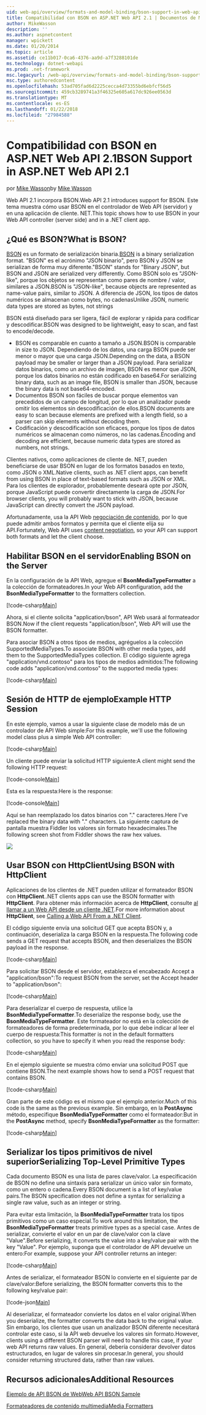 ```yaml
---
uid: web-api/overview/formats-and-model-binding/bson-support-in-web-api-21
title: Compatibilidad con BSON en ASP.NET Web API 2.1 | Documentos de Microsoft
author: MikeWasson
description: ''
ms.author: aspnetcontent
manager: wpickett
ms.date: 01/20/2014
ms.topic: article
ms.assetid: ce11b017-0ca6-4376-aa9d-a7f3288101de
ms.technology: dotnet-webapi
ms.prod: .net-framework
msc.legacyurl: /web-api/overview/formats-and-model-binding/bson-support-in-web-api-21
msc.type: authoredcontent
ms.openlocfilehash: 53ad705fad6d2225cecca4d73355bd6ebfcf56d5
ms.sourcegitcommit: 459cb3289741a3f46325e605a617dc926ee0563d
ms.translationtype: MT
ms.contentlocale: es-ES
ms.lasthandoff: 01/22/2018
ms.locfileid: "27984588"
---
```

<a name="bson-support-in-aspnet-web-api-21"></a><span data-ttu-id="790f5-102">Compatibilidad con BSON en ASP.NET Web API 2.1</span><span class="sxs-lookup"><span data-stu-id="790f5-102">BSON Support in ASP.NET Web API 2.1</span></span>
====================
<span data-ttu-id="790f5-103">por [Mike Wasson](https://github.com/MikeWasson)</span><span class="sxs-lookup"><span data-stu-id="790f5-103">by [Mike Wasson](https://github.com/MikeWasson)</span></span>

<span data-ttu-id="790f5-104">Web API 2.1 incorpora BSON.</span><span class="sxs-lookup"><span data-stu-id="790f5-104">Web API 2.1 introduces support for BSON.</span></span> <span data-ttu-id="790f5-105">Este tema muestra cómo usar BSON en el controlador de Web API (servidor) y en una aplicación de cliente. NET.</span><span class="sxs-lookup"><span data-stu-id="790f5-105">This topic shows how to use BSON in your Web API controller (server side) and in a .NET client app.</span></span>

## <a name="what-is-bson"></a><span data-ttu-id="790f5-106">¿Qué es BSON?</span><span class="sxs-lookup"><span data-stu-id="790f5-106">What is BSON?</span></span>

<span data-ttu-id="790f5-107">[BSON](http://bsonspec.org/) es un formato de serialización binaria.</span><span class="sxs-lookup"><span data-stu-id="790f5-107">[BSON](http://bsonspec.org/) is a binary serialization format.</span></span> <span data-ttu-id="790f5-108">"BSON" es el acrónimo "JSON binario", pero BSON y JSON se serializan de forma muy diferente.</span><span class="sxs-lookup"><span data-stu-id="790f5-108">"BSON" stands for "Binary JSON", but BSON and JSON are serialized very differently.</span></span> <span data-ttu-id="790f5-109">Como BSON solo es "JSON-like", porque los objetos se representan como pares de nombre / valor, similares a JSON.</span><span class="sxs-lookup"><span data-stu-id="790f5-109">BSON is "JSON-like", because objects are represented as name-value pairs, similar to JSON.</span></span> <span data-ttu-id="790f5-110">A diferencia de JSON, los tipos de datos numéricos se almacenan como bytes, no cadenas</span><span class="sxs-lookup"><span data-stu-id="790f5-110">Unlike JSON, numeric data types are stored as bytes, not strings</span></span>

<span data-ttu-id="790f5-111">BSON está diseñado para ser ligera, fácil de explorar y rápida para codificar y descodificar.</span><span class="sxs-lookup"><span data-stu-id="790f5-111">BSON was designed to be lightweight, easy to scan, and fast to encode/decode.</span></span>

- <span data-ttu-id="790f5-112">BSON es comparable en cuanto a tamaño a JSON.</span><span class="sxs-lookup"><span data-stu-id="790f5-112">BSON is comparable in size to JSON.</span></span> <span data-ttu-id="790f5-113">Dependiendo de los datos, una carga BSON puede ser menor o mayor que una carga JSON.</span><span class="sxs-lookup"><span data-stu-id="790f5-113">Depending on the data, a BSON payload may be smaller or larger than a JSON payload.</span></span> <span data-ttu-id="790f5-114">Para serializar datos binarios, como un archivo de imagen, BSON es menor que JSON, porque los datos binarios no están codificado en base64.</span><span class="sxs-lookup"><span data-stu-id="790f5-114">For serializing binary data, such as an image file, BSON is smaller than JSON, because the binary data is not base64-encoded.</span></span>
- <span data-ttu-id="790f5-115">Documentos BSON son fáciles de buscar porque elementos van precedidos de un campo de longitud, por lo que un analizador puede omitir los elementos sin descodificación de ellos.</span><span class="sxs-lookup"><span data-stu-id="790f5-115">BSON documents are easy to scan because elements are prefixed with a length field, so a parser can skip elements without decoding them.</span></span>
- <span data-ttu-id="790f5-116">Codificación y descodificación son eficaces, porque los tipos de datos numéricos se almacenan como números, no las cadenas.</span><span class="sxs-lookup"><span data-stu-id="790f5-116">Encoding and decoding are efficient, because numeric data types are stored as numbers, not strings.</span></span>

<span data-ttu-id="790f5-117">Clientes nativos, como aplicaciones de cliente de. NET, pueden beneficiarse de usar BSON en lugar de los formatos basados en texto, como JSON o XML.</span><span class="sxs-lookup"><span data-stu-id="790f5-117">Native clients, such as .NET client apps, can benefit from using BSON in place of text-based formats such as JSON or XML.</span></span> <span data-ttu-id="790f5-118">Para los clientes de explorador, probablemente deseará opte por JSON, porque JavaScript puede convertir directamente la carga de JSON.</span><span class="sxs-lookup"><span data-stu-id="790f5-118">For browser clients, you will probably want to stick with JSON, because JavaScript can directly convert the JSON payload.</span></span>

<span data-ttu-id="790f5-119">Afortunadamente, usa la API Web [negociación de contenido](content-negotiation.md), por lo que puede admitir ambos formatos y permita que el cliente elija su API.</span><span class="sxs-lookup"><span data-stu-id="790f5-119">Fortunately, Web API uses [content negotiation](content-negotiation.md), so your API can support both formats and let the client choose.</span></span>

## <a name="enabling-bson-on-the-server"></a><span data-ttu-id="790f5-120">Habilitar BSON en el servidor</span><span class="sxs-lookup"><span data-stu-id="790f5-120">Enabling BSON on the Server</span></span>

<span data-ttu-id="790f5-121">En la configuración de la API Web, agregue el **BsonMediaTypeFormatter** a la colección de formateadores.</span><span class="sxs-lookup"><span data-stu-id="790f5-121">In your Web API configuration, add the **BsonMediaTypeFormatter** to the formatters collection.</span></span>

[!code-csharp[Main](bson-support-in-web-api-21/samples/sample1.cs)]

<span data-ttu-id="790f5-122">Ahora, si el cliente solicita "application/bson", API Web usará al formateador BSON.</span><span class="sxs-lookup"><span data-stu-id="790f5-122">Now if the client requests "application/bson", Web API will use the BSON formatter.</span></span>

<span data-ttu-id="790f5-123">Para asociar BSON a otros tipos de medios, agréguelos a la colección SupportedMediaTypes.</span><span class="sxs-lookup"><span data-stu-id="790f5-123">To associate BSON with other media types, add them to the SupportedMediaTypes collection.</span></span> <span data-ttu-id="790f5-124">El código siguiente agrega "application/vnd.contoso" para los tipos de medios admitidos:</span><span class="sxs-lookup"><span data-stu-id="790f5-124">The following code adds "application/vnd.contoso" to the supported media types:</span></span>

[!code-csharp[Main](bson-support-in-web-api-21/samples/sample2.cs)]

## <a name="example-http-session"></a><span data-ttu-id="790f5-125">Sesión de HTTP de ejemplo</span><span class="sxs-lookup"><span data-stu-id="790f5-125">Example HTTP Session</span></span>

<span data-ttu-id="790f5-126">En este ejemplo, vamos a usar la siguiente clase de modelo más de un controlador de API Web simple:</span><span class="sxs-lookup"><span data-stu-id="790f5-126">For this example, we'll use the following model class plus a simple Web API controller:</span></span>

[!code-csharp[Main](bson-support-in-web-api-21/samples/sample3.cs)]

<span data-ttu-id="790f5-127">Un cliente puede enviar la solicitud HTTP siguiente:</span><span class="sxs-lookup"><span data-stu-id="790f5-127">A client might send the following HTTP request:</span></span>

[!code-console[Main](bson-support-in-web-api-21/samples/sample4.cmd)]

<span data-ttu-id="790f5-128">Esta es la respuesta:</span><span class="sxs-lookup"><span data-stu-id="790f5-128">Here is the response:</span></span>

[!code-console[Main](bson-support-in-web-api-21/samples/sample5.cmd)]

<span data-ttu-id="790f5-129">Aquí se han reemplazado los datos binarios con &quot;.&quot; caracteres.</span><span class="sxs-lookup"><span data-stu-id="790f5-129">Here I've replaced the binary data with &quot;.&quot; characters.</span></span> <span data-ttu-id="790f5-130">La siguiente captura de pantalla muestra Fiddler los valores sin formato hexadecimales.</span><span class="sxs-lookup"><span data-stu-id="790f5-130">The following screen shot from Fiddler shows the raw hex values.</span></span>

[![](bson-support-in-web-api-21/_static/image2.png)](bson-support-in-web-api-21/_static/image1.png)

## <a name="using-bson-with-httpclient"></a><span data-ttu-id="790f5-131">Usar BSON con HttpClient</span><span class="sxs-lookup"><span data-stu-id="790f5-131">Using BSON with HttpClient</span></span>

<span data-ttu-id="790f5-132">Aplicaciones de los clientes de .NET pueden utilizar el formateador BSON con **HttpClient**.</span><span class="sxs-lookup"><span data-stu-id="790f5-132">.NET clients apps can use the BSON formatter with **HttpClient**.</span></span> <span data-ttu-id="790f5-133">Para obtener más información acerca de **HttpClient**, consulte [al llamar a un Web API desde un cliente .NET](../advanced/calling-a-web-api-from-a-net-client.md).</span><span class="sxs-lookup"><span data-stu-id="790f5-133">For more information about **HttpClient**, see [Calling a Web API From a .NET Client](../advanced/calling-a-web-api-from-a-net-client.md).</span></span>

<span data-ttu-id="790f5-134">El código siguiente envía una solicitud GET que acepta BSON y, a continuación, deserializa la carga BSON en la respuesta.</span><span class="sxs-lookup"><span data-stu-id="790f5-134">The following code sends a GET request that accepts BSON, and then deserializes the BSON payload in the response.</span></span>

[!code-csharp[Main](bson-support-in-web-api-21/samples/sample6.cs)]

<span data-ttu-id="790f5-135">Para solicitar BSON desde el servidor, establezca el encabezado Accept a "application/bson":</span><span class="sxs-lookup"><span data-stu-id="790f5-135">To request BSON from the server, set the Accept header to "application/bson":</span></span>

[!code-csharp[Main](bson-support-in-web-api-21/samples/sample7.cs)]

<span data-ttu-id="790f5-136">Para deserializar el cuerpo de respuesta, utilice la **BsonMediaTypeFormatter**.</span><span class="sxs-lookup"><span data-stu-id="790f5-136">To deserialize the response body, use the **BsonMediaTypeFormatter**.</span></span> <span data-ttu-id="790f5-137">Este formateador no está en la colección de formateadores de forma predeterminada, por lo que debe indicar al leer el cuerpo de respuesta:</span><span class="sxs-lookup"><span data-stu-id="790f5-137">This formatter is not in the default formatters collection, so you have to specify it when you read the response body:</span></span>

[!code-csharp[Main](bson-support-in-web-api-21/samples/sample8.cs)]

<span data-ttu-id="790f5-138">En el ejemplo siguiente se muestra cómo enviar una solicitud POST que contiene BSON.</span><span class="sxs-lookup"><span data-stu-id="790f5-138">The next example shows how to send a POST request that contains BSON.</span></span>

[!code-csharp[Main](bson-support-in-web-api-21/samples/sample9.cs)]

<span data-ttu-id="790f5-139">Gran parte de este código es el mismo que el ejemplo anterior.</span><span class="sxs-lookup"><span data-stu-id="790f5-139">Much of this code is the same as the previous example.</span></span> <span data-ttu-id="790f5-140">Sin embargo, en la **PostAsync** método, especifique **BsonMediaTypeFormatter** como el formateador:</span><span class="sxs-lookup"><span data-stu-id="790f5-140">But in the **PostAsync** method, specify **BsonMediaTypeFormatter** as the formatter:</span></span>

[!code-csharp[Main](bson-support-in-web-api-21/samples/sample10.cs)]

## <a name="serializing-top-level-primitive-types"></a><span data-ttu-id="790f5-141">Serializar los tipos primitivos de nivel superior</span><span class="sxs-lookup"><span data-stu-id="790f5-141">Serializing Top-Level Primitive Types</span></span>

<span data-ttu-id="790f5-142">Cada documento BSON es una lista de pares clave/valor. La especificación de BSON no define una sintaxis para serializar un único valor sin formato, como un entero o cadena.</span><span class="sxs-lookup"><span data-stu-id="790f5-142">Every BSON document is a list of key/value pairs.The BSON specification does not define a syntax for serializing a single raw value, such as an integer or string.</span></span>

<span data-ttu-id="790f5-143">Para evitar esta limitación, la **BsonMediaTypeFormatter** trata los tipos primitivos como un caso especial.</span><span class="sxs-lookup"><span data-stu-id="790f5-143">To work around this limitation, the **BsonMediaTypeFormatter** treats primitive types as a special case.</span></span> <span data-ttu-id="790f5-144">Antes de serializar, convierte el valor en un par de clave/valor con la clave "Value".</span><span class="sxs-lookup"><span data-stu-id="790f5-144">Before serializing, it converts the value into a key/value pair with the key "Value".</span></span> <span data-ttu-id="790f5-145">Por ejemplo, suponga que el controlador de API devuelve un entero:</span><span class="sxs-lookup"><span data-stu-id="790f5-145">For example, suppose your API controller returns an integer:</span></span>

[!code-csharp[Main](bson-support-in-web-api-21/samples/sample11.cs)]

<span data-ttu-id="790f5-146">Antes de serializar, el formateador BSON lo convierte en el siguiente par de clave/valor:</span><span class="sxs-lookup"><span data-stu-id="790f5-146">Before serializing, the BSON formatter converts this to the following key/value pair:</span></span>

[!code-json[Main](bson-support-in-web-api-21/samples/sample12.json)]

<span data-ttu-id="790f5-147">Al deserializar, el formateador convierte los datos en el valor original.</span><span class="sxs-lookup"><span data-stu-id="790f5-147">When you deserialize, the formatter converts the data back to the original value.</span></span> <span data-ttu-id="790f5-148">Sin embargo, los clientes que usan un analizador BSON diferente necesitará controlar este caso, si la API web devuelve los valores sin formato.</span><span class="sxs-lookup"><span data-stu-id="790f5-148">However, clients using a different BSON parser will need to handle this case, if your web API returns raw values.</span></span> <span data-ttu-id="790f5-149">En general, debería considerar devolver datos estructurados, en lugar de valores sin procesar.</span><span class="sxs-lookup"><span data-stu-id="790f5-149">In general, you should consider returning structured data, rather than raw values.</span></span>

## <a name="additional-resources"></a><span data-ttu-id="790f5-150">Recursos adicionales</span><span class="sxs-lookup"><span data-stu-id="790f5-150">Additional Resources</span></span>

[<span data-ttu-id="790f5-151">Ejemplo de API BSON de Web</span><span class="sxs-lookup"><span data-stu-id="790f5-151">Web API BSON Sample</span></span>](https://aspnet.codeplex.com/SourceControl/latest#Samples/WebApi/BSONSample/)

[<span data-ttu-id="790f5-152">Formateadores de contenido multimedia</span><span class="sxs-lookup"><span data-stu-id="790f5-152">Media Formatters</span></span>](media-formatters.md)
